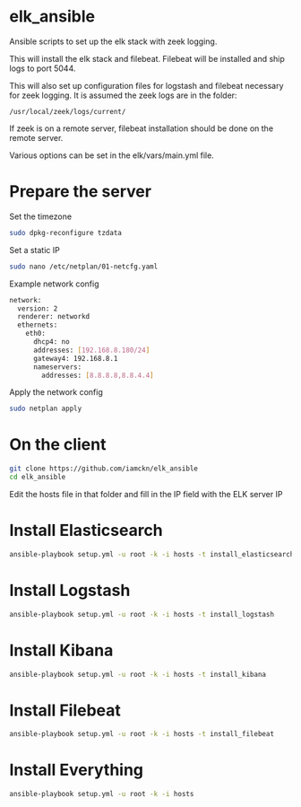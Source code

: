 # elk_ansible
Ansible scripts to set up the elk stack with zeek logging.

This will install the elk stack and filebeat. Filebeat will be installed and ship logs to port 5044.

This will also set up configuration files for logstash and filebeat necessary for zeek logging. It is assumed the zeek logs are in the folder:

```
/usr/local/zeek/logs/current/
```

If zeek is on a remote server, filebeat installation should be done on the remote server.

Various options can be set in the elk/vars/main.yml file.

# Prepare the server

Set the timezone

```bash
sudo dpkg-reconfigure tzdata
```

Set a static IP

```bash
sudo nano /etc/netplan/01-netcfg.yaml 
```

Example network config

```bash
network:
  version: 2
  renderer: networkd
  ethernets:
    eth0:
      dhcp4: no
      addresses: [192.168.8.180/24]
      gateway4: 192.168.8.1
      nameservers:
        addresses: [8.8.8.8,8.8.4.4]
```

Apply the network config

```bash
sudo netplan apply
```

# On the client

```bash
git clone https://github.com/iamckn/elk_ansible
cd elk_ansible
```

Edit the hosts file in that folder and fill in the IP field with the ELK server IP

# Install Elasticsearch

```bash
ansible-playbook setup.yml -u root -k -i hosts -t install_elasticsearch
```

# Install Logstash

```bash
ansible-playbook setup.yml -u root -k -i hosts -t install_logstash
```
# Install Kibana

```bash
ansible-playbook setup.yml -u root -k -i hosts -t install_kibana
```

# Install Filebeat

```bash
ansible-playbook setup.yml -u root -k -i hosts -t install_filebeat
```

# Install Everything

```bash
ansible-playbook setup.yml -u root -k -i hosts
```
